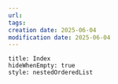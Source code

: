 ```yaml
---
url:
tags:
creation date: 2025-06-04
modification date: 2025-06-04
---
```

```table-of-contents
title: Index
hideWhenEmpty: true
style: nestedOrderedList
```

